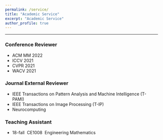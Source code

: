 ```yaml
---
permalink: /service/
title: "Academic Service"
excerpt: "Academic Service"
author_profile: true
---
```



------

### Conference Reviewer

* ACM MM 2022
* ICCV 2021
* CVPR 2021
* WACV 2021



### Journal External Reviewer

* IEEE Transactions on Pattern Analysis and Machine Intelligence (T-PAMI)
* IEEE Transactions on Image Processing (T-IP)
* Neurocomputing




### Teaching Assistant
* 18-fall &nbsp;CE1008 &nbsp;Engineering Mathematics

